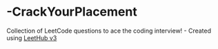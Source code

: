 # -CrackYourPlacement
Collection of LeetCode questions to ace the coding interview! - Created using [LeetHub v3](https://github.com/raphaelheinz/LeetHub-3.0)
